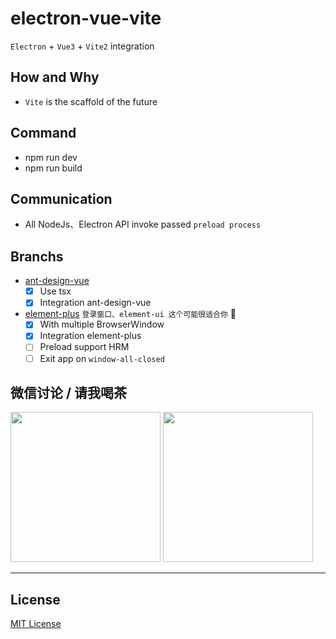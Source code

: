 # electron-vue-vite
`Electron` + `Vue3` + `Vite2` integration

## How and Why
- `Vite` is the scaffold of the future

## Command
- npm run dev
- npm run build

## Communication
- All NodeJs、Electron API invoke passed `preload process`

## Branchs
- [ant-design-vue](https://github.com/caoxiemeihao/electron-vue-vite/tree/ant-design-vue)
  * [x] Use tsx
  * [x] Integration ant-design-vue
- [element-plus](https://github.com/caoxiemeihao/electron-vue-vite/tree/element-plus) `登录窗口、element-ui 这个可能很适合你` 🚀
  * [x] With multiple BrowserWindow
  * [x] Integration element-plus
  * [ ] Preload support HRM
  * [ ] Exit app on `window-all-closed`

## 微信讨论 / 请我喝茶

<img width="240px" src="https://raw.githubusercontent.com/caoxiemeihao/electron-vue-vite/main/blog/wx/qrcode.jpg" />

<img width="240px" src="https://raw.githubusercontent.com/caoxiemeihao/electron-vue-vite/element-plus/screenshot/wx-9.99.png" />

---

## License

[MIT License](https://opensource.org/licenses/MIT)
